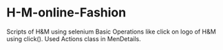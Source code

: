 # H-M-online-Fashion
Scripts of H&M using selenium 
Basic Operations like click on logo of H&M using click().
Used Actions class in MenDetails.


